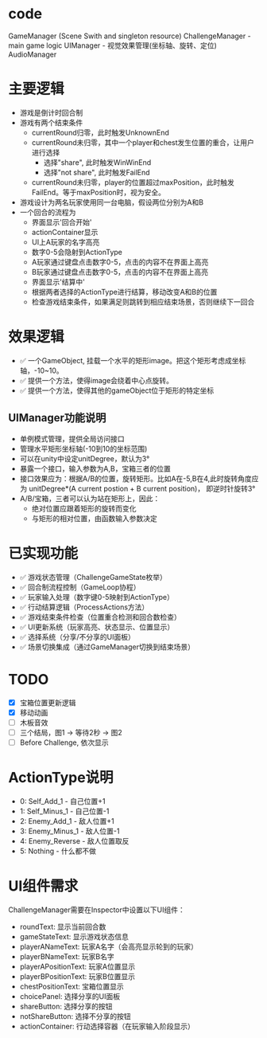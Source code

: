 # code
GameManager (Scene Swith and singleton resource)
ChallengeManager - main game logic
UIManager - 视觉效果管理(坐标轴、旋转、定位)
AudioManager

# 主要逻辑
- 游戏是倒计时回合制
- 游戏有两个结束条件
  - currentRound归零，此时触发UnknownEnd
  - currentRound未归零，其中一个player和chest发生位置的重合，让用户进行选择
    - 选择"share", 此时触发WinWinEnd
    - 选择"not share", 此时触发FailEnd
  - currentRound未归零，player的位置超过maxPosition，此时触发FailEnd。等于maxPosition时，视为安全。
- 游戏设计为两名玩家使用同一台电脑，假设两位分别为A和B
- 一个回合的流程为
  - 界面显示'回合开始'
  - actionContainer显示
  - UI上A玩家的名字高亮
  - 数字0-5会隐射到ActionType
  - A玩家通过键盘点击数字0-5，点击的内容不在界面上高亮
  - B玩家通过键盘点击数字0-5，点击的内容不在界面上高亮
  - 界面显示'结算中'
  - 根据两者选择的ActionType进行结算，移动改变A和B的位置
  - 检查游戏结束条件，如果满足则跳转到相应结束场景，否则继续下一回合

# 效果逻辑
- ✅ 一个GameObject, 挂载一个水平的矩形image。把这个矩形考虑成坐标轴，-10~10。
- ✅ 提供一个方法，使得image会绕着中心点旋转。
- ✅ 提供一个方法，使得其他的gameObject位于矩形的特定坐标

## UIManager功能说明
- 单例模式管理，提供全局访问接口
- 管理水平矩形坐标轴(-10到10的坐标范围)
- 可以在unity中设定unitDegree，默认为3°
- 暴露一个接口，输入参数为A,B，宝箱三者的位置
- 接口效果应为：根据A/B的位置，旋转矩形。比如A在-5,B在4,此时旋转角度应为 unitDegree*(A current postion + B current position)， 即逆时针旋转3°
- A/B/宝箱，三者可以认为站在矩形上，因此：
  - 绝对位置应跟着矩形的旋转而变化
  - 与矩形的相对位置，由函数输入参数决定


# 已实现功能
- ✅ 游戏状态管理（ChallengeGameState枚举）
- ✅ 回合制流程控制（GameLoop协程）
- ✅ 玩家输入处理（数字键0-5映射到ActionType）
- ✅ 行动结算逻辑（ProcessActions方法）
- ✅ 游戏结束条件检查（位置重合检测和回合数检查）
- ✅ UI更新系统（玩家高亮、状态显示、位置显示）
- ✅ 选择系统（分享/不分享的UI面板）
- ✅ 场景切换集成（通过GameManager切换到结束场景）

# TODO
- [x] 宝箱位置更新逻辑
- [x] 移动动画
- [ ] 木板音效
- [ ] 三个结局，图1 -> 等待2秒 -> 图2
- [ ] Before Challenge, 依次显示

# ActionType说明
- 0: Self_Add_1 - 自己位置+1
- 1: Self_Minus_1 - 自己位置-1  
- 2: Enemy_Add_1 - 敌人位置+1
- 3: Enemy_Minus_1 - 敌人位置-1
- 4: Enemy_Reverse - 敌人位置取反
- 5: Nothing - 什么都不做

# UI组件需求
ChallengeManager需要在Inspector中设置以下UI组件：
- roundText: 显示当前回合数
- gameStateText: 显示游戏状态信息
- playerANameText: 玩家A名字（会高亮显示轮到的玩家）
- playerBNameText: 玩家B名字
- playerAPositionText: 玩家A位置显示
- playerBPositionText: 玩家B位置显示  
- chestPositionText: 宝箱位置显示
- choicePanel: 选择分享的UI面板
- shareButton: 选择分享的按钮
- notShareButton: 选择不分享的按钮
- actionContainer: 行动选择容器（在玩家输入阶段显示）